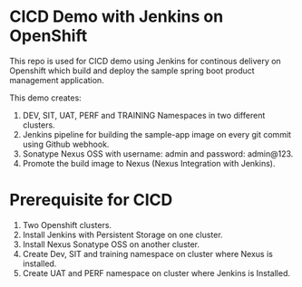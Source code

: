 # CICD Demo with Jenkins on OpenShift
This repo is used for CICD demo using Jenkins for continous delivery on Openshift which build and deploy the sample spring boot product management application.

This demo creates:

1. DEV, SIT, UAT, PERF and TRAINING Namespaces in two different clusters.
2. Jenkins pipeline for building the sample-app image on every git commit using Github webhook.
3. Sonatype Nexus OSS with username: admin and password: admin@123.
4. Promote the build image to Nexus (Nexus Integration with Jenkins).

# Prerequisite for CICD
1. Two Openshift clusters.
2. Install Jenkins with Persistent Storage on one cluster.
3. Install Nexus Sonatype OSS on another cluster.
4. Create Dev, SIT and training namespace on cluster where Nexus is installed.
5. Create UAT and PERF namespace on cluster where Jenkins is Installed.
